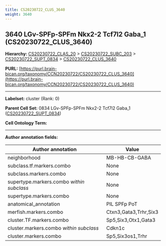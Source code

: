 ```yaml
---
title: CS20230722_CLUS_3640
weight: 3640
---
```

## 3640 LGv-SPFp-SPFm Nkx2-2 Tcf7l2 Gaba_1 (CS20230722_CLUS_3640)
<b>Hierarchy: </b>
[CS20230722_CLAS_20](../CS20230722_CLAS_20) >
[CS20230722_SUBC_203](../CS20230722_SUBC_203) >
[CS20230722_SUPT_0834](../CS20230722_SUPT_0834) >
[CS20230722_CLUS_3640](../CS20230722_CLUS_3640)

**PURL:** [https://purl.brain-bican.org/taxonomy/CCN20230722/CS20230722_CLUS_3640](https://purl.brain-bican.org/taxonomy/CCN20230722/CS20230722_CLUS_3640)

---


**Labelset:** cluster (Rank: 0)

**Parent Cell Set:** 0834 LGv-SPFp-SPFm Nkx2-2 Tcf7l2 Gaba_1 ([CS20230722_SUPT_0834](../CS20230722_SUPT_0834))



**Cell Ontology Term:** 

[MARKER GENES.]: #


---

[TRANSFERRED ANNOTATIONS.]: #


[AUTHOR ANNOTATION FIELDS.]: #


**Author annotation fields:**

| Author annotation | Value |
|-------------------|-------|
|neighborhood|MB-HB-CB-GABA|
|subclass.tf.markers.combo|None|
|subclass.markers.combo|None|
|supertype.markers.combo _within subclass_|None|
|supertype.markers.combo|None|
|anatomical_annotation|PIL SPFp PoT|
|merfish.markers.combo|Ctxn3,Gata3,Trhr,Six3|
|cluster.TF.markers.combo|Sp5,Six3,Otx1,Gata3|
|cluster.markers.combo _within subclass_|Cdkn1c|
|cluster.markers.combo|Sp5,Six3os1,Trhr|
